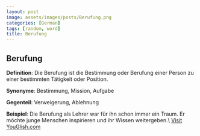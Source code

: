 ```yaml
---
layout: post
image: assets/images/posts/Berufung.png
categories: [German]
tags: [random, word]
title: Berufung
---
```


## Berufung

**Definition**: Die Berufung ist die Bestimmung oder Berufung einer Person zu einer bestimmten Tätigkeit oder Position.

**Synonyme**: Bestimmung, Mission, Aufgabe

**Gegenteil**: Verweigerung, Ablehnung

**Beispiel**: Die Berufung als Lehrer war für ihn schon immer ein Traum. Er möchte junge Menschen inspirieren und ihr Wissen weitergeben.\ <a id="yg-widget-0" class="youglish-widget" data-query="Berufung" data-lang="german" data-components="8412" data-auto-start="0" data-bkg-color="theme_light" data-title="How%20to%20pronounce%20Berufung%20in%20German"  rel="nofollow" href="https://youglish.com">Visit YouGlish.com</a><script async src="https://youglish.com/public/emb/widget.js" charset="utf-8"></script>
